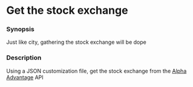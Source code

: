 # Get the stock exchange

### Synopsis
Just like city, gathering the stock exchange will be dope

### Description
Using a JSON customization file, get the stock exchange from the [Alpha Advantage](www.alphavantage.co) API
